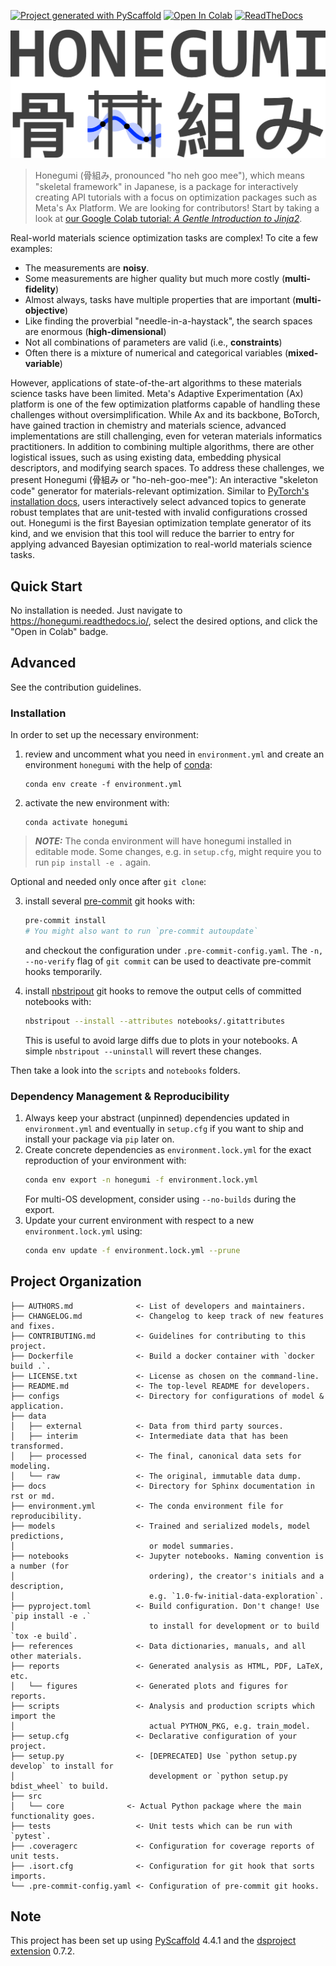 [![Project generated with PyScaffold](https://img.shields.io/badge/-PyScaffold-005CA0?logo=pyscaffold)](https://pyscaffold.org/)
<a href="https://colab.research.google.com/github/sgbaird/honegumi/blob/main/notebooks/1.0-sgb-gentle-introduction-jinja.ipynb" target="_parent"><img src="https://colab.research.google.com/assets/colab-badge.svg" alt="Open In Colab"/></a>
[![ReadTheDocs](https://readthedocs.org/projects/honegumi/badge/?version=latest)](https://honegumi.readthedocs.io/en/stable/)
<!-- These are examples of badges you might also want to add to your README. Update the URLs accordingly.
[![Built Status](https://api.cirrus-ci.com/github/<USER>/honegumi.svg?branch=main)](https://cirrus-ci.com/github/<USER>/honegumi)
[![PyPI-Server](https://img.shields.io/pypi/v/honegumi.svg)](https://pypi.org/project/honegumi/)
[![Coveralls](https://img.shields.io/coveralls/github/<USER>/honegumi/main.svg)](https://coveralls.io/r/<USER>/honegumi)
[![Conda-Forge](https://img.shields.io/conda/vn/conda-forge/honegumi.svg)](https://anaconda.org/conda-forge/honegumi)
[![Monthly Downloads](https://pepy.tech/badge/honegumi/month)](https://pepy.tech/project/honegumi)
[![Twitter](https://img.shields.io/twitter/url/http/shields.io.svg?style=social&label=Twitter)](https://twitter.com/honegumi)
-->

![honegumi-logo](reports/figures/honegumi-logo.png)

> Honegumi (骨組み, pronounced "ho neh goo mee"), which means "skeletal framework" in Japanese, is a package for
> interactively creating API tutorials with a focus on optimization packages such as Meta's Ax
> Platform. We are looking for contributors!
> Start by taking a look at [our Google Colab tutorial: *A Gentle Introduction to Jinja2*](https://colab.research.google.com/github/sgbaird/honegumi/blob/main/notebooks/1.0-sgb-gentle-introduction-jinja.ipynb).

<!-- > Unlock the power of advanced optimization in materials science with Honegumi (骨組み,
> pronounced "ho-neh-goo-mee"), our interactive "skeleton code" generator. -->

<!-- TODO: refactor this paragraph to emphasize general API tutorial creation, and then focus in on materials science as one example that I'll be focusing on here -->

Real-world materials science optimization tasks are complex! To cite a few examples:
- The measurements are **noisy**.
- Some measurements are higher quality but much more costly (**multi-fidelity**)
- Almost always, tasks have multiple properties that are important (**multi-objective**)
- Like finding the proverbial "needle-in-a-haystack", the search spaces are enormous (**high-dimensional**)
- Not all combinations of parameters are valid (i.e., **constraints**)
- Often there is a mixture of numerical and categorical variables (**mixed-variable**)

However, applications of state-of-the-art algorithms to these materials science tasks have been limited. Meta's Adaptive Experimentation (Ax) platform is one of the few optimization platforms capable of handling these challenges without oversimplification. While Ax and its backbone, BoTorch, have gained traction in chemistry and materials science, advanced implementations are still challenging, even for veteran materials informatics practitioners. In addition to combining multiple algorithms, there are other logistical issues, such as using existing data, embedding physical descriptors, and modifying search spaces. To address these challenges, we present Honegumi (骨組み or "ho-neh-goo-mee"): An interactive "skeleton code" generator for materials-relevant optimization. Similar to [PyTorch's installation docs](https://pytorch.org/get-started/locally/), users interactively select advanced topics to generate robust templates that are unit-tested with invalid configurations crossed out. Honegumi is the first Bayesian optimization template generator of its kind, and we envision that this tool will reduce the barrier to entry for applying advanced Bayesian optimization to real-world materials science tasks.

## Quick Start

No installation is needed. Just navigate to https://honegumi.readthedocs.io/, select the desired options, and click the "Open in Colab" badge.

## Advanced

See the contribution guidelines.

### Installation
In order to set up the necessary environment:

1. review and uncomment what you need in `environment.yml` and create an environment `honegumi` with the help of [conda]:
   ```
   conda env create -f environment.yml
   ```
2. activate the new environment with:
   ```
   conda activate honegumi
   ```

> **_NOTE:_**  The conda environment will have honegumi installed in editable mode.
> Some changes, e.g. in `setup.cfg`, might require you to run `pip install -e .` again.


Optional and needed only once after `git clone`:

3. install several [pre-commit] git hooks with:
   ```bash
   pre-commit install
   # You might also want to run `pre-commit autoupdate`
   ```
   and checkout the configuration under `.pre-commit-config.yaml`.
   The `-n, --no-verify` flag of `git commit` can be used to deactivate pre-commit hooks temporarily.

4. install [nbstripout] git hooks to remove the output cells of committed notebooks with:
   ```bash
   nbstripout --install --attributes notebooks/.gitattributes
   ```
   This is useful to avoid large diffs due to plots in your notebooks.
   A simple `nbstripout --uninstall` will revert these changes.


Then take a look into the `scripts` and `notebooks` folders.

### Dependency Management & Reproducibility

1. Always keep your abstract (unpinned) dependencies updated in `environment.yml` and eventually
   in `setup.cfg` if you want to ship and install your package via `pip` later on.
2. Create concrete dependencies as `environment.lock.yml` for the exact reproduction of your
   environment with:
   ```bash
   conda env export -n honegumi -f environment.lock.yml
   ```
   For multi-OS development, consider using `--no-builds` during the export.
3. Update your current environment with respect to a new `environment.lock.yml` using:
   ```bash
   conda env update -f environment.lock.yml --prune
   ```
## Project Organization

```
├── AUTHORS.md              <- List of developers and maintainers.
├── CHANGELOG.md            <- Changelog to keep track of new features and fixes.
├── CONTRIBUTING.md         <- Guidelines for contributing to this project.
├── Dockerfile              <- Build a docker container with `docker build .`.
├── LICENSE.txt             <- License as chosen on the command-line.
├── README.md               <- The top-level README for developers.
├── configs                 <- Directory for configurations of model & application.
├── data
│   ├── external            <- Data from third party sources.
│   ├── interim             <- Intermediate data that has been transformed.
│   ├── processed           <- The final, canonical data sets for modeling.
│   └── raw                 <- The original, immutable data dump.
├── docs                    <- Directory for Sphinx documentation in rst or md.
├── environment.yml         <- The conda environment file for reproducibility.
├── models                  <- Trained and serialized models, model predictions,
│                              or model summaries.
├── notebooks               <- Jupyter notebooks. Naming convention is a number (for
│                              ordering), the creator's initials and a description,
│                              e.g. `1.0-fw-initial-data-exploration`.
├── pyproject.toml          <- Build configuration. Don't change! Use `pip install -e .`
│                              to install for development or to build `tox -e build`.
├── references              <- Data dictionaries, manuals, and all other materials.
├── reports                 <- Generated analysis as HTML, PDF, LaTeX, etc.
│   └── figures             <- Generated plots and figures for reports.
├── scripts                 <- Analysis and production scripts which import the
│                              actual PYTHON_PKG, e.g. train_model.
├── setup.cfg               <- Declarative configuration of your project.
├── setup.py                <- [DEPRECATED] Use `python setup.py develop` to install for
│                              development or `python setup.py bdist_wheel` to build.
├── src
│   └── core              <- Actual Python package where the main functionality goes.
├── tests                   <- Unit tests which can be run with `pytest`.
├── .coveragerc             <- Configuration for coverage reports of unit tests.
├── .isort.cfg              <- Configuration for git hook that sorts imports.
└── .pre-commit-config.yaml <- Configuration of pre-commit git hooks.
```

<!-- pyscaffold-notes -->

## Note

This project has been set up using [PyScaffold] 4.4.1 and the [dsproject extension] 0.7.2.

[conda]: https://docs.conda.io/
[pre-commit]: https://pre-commit.com/
[Jupyter]: https://jupyter.org/
[nbstripout]: https://github.com/kynan/nbstripout
[Google style]: http://google.github.io/styleguide/pyguide.html#38-comments-and-docstrings
[PyScaffold]: https://pyscaffold.org/
[dsproject extension]: https://github.com/pyscaffold/pyscaffoldext-dsproject
